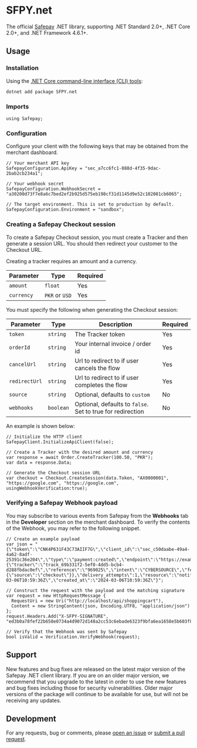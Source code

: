 # SFPY.net

The official [Safepay][safepay] .NET library, supporting .NET Standard 2.0+, .NET Core 2.0+, and .NET Framework 4.6.1+.

## Usage

### Installation

Using the [.NET Core command-line interface (CLI) tools][dotnet-core-cli-tools]:

```
dotnet add package SFPY.net
```

### Imports

```
using Safepay;
```

### Configuration

Configure your client with the following keys that may be obtained from the merchant dashboard.

```
// Your merchant API key
SafepayConfiguration.ApiKey = "sec_a7cc6fc1-088d-4f35-9dac-2bab2cb234a1";

// Your webhook secret
SafepayConfiguration.WebhookSecret = "a30200d73f7e8a6c7bed2ef2b925d575eb198cf31d1145d9e52c102081cb6065";

// The target environment. This is set to production by default.
SafepayConfiguration.Environment = "sandbox";
```

### Creating a Safepay Checkout session

To create a Safepay Checkout session, you must create a Tracker and then generate a session URL. You should then redirect your customer to the Checkout URL.

Creating a tracker requires an amount and a currency.

| Parameter  | Type           | Required |
| ---------- | -------------- | -------- |
| `amount`   | `float`        | Yes      |
| `currency` | `PKR` or `USD` | Yes      |

You must specify the following when generating the Checkout session:

| Parameter     | Type      | Description                                                 | Required |
| ------------- | --------- | ----------------------------------------------------------- | -------- |
| `token`       | `string`  | The Tracker token                                           | Yes      |
| `orderId`     | `string`  | Your internal invoice / order id                            | Yes      |
| `cancelUrl`   | `string`  | Url to redirect to if user cancels the flow                 | Yes      |
| `redirectUrl` | `string`  | Url to redirect to if user completes the flow               | Yes      |
| `source`      | `string`  | Optional, defaults to `custom`                              | No       |
| `webhooks`    | `boolean` | Optional, defaults to `false`. Set to true for redirection  | No       |

An example is shown below:

```
// Initialize the HTTP client
SafepayClient.InitializeApiClient(false);

// Create a Tracker with the desired amount and currency
var response = await Order.CreateTracker(100.50, "PKR");
var data = response.Data;

// Generate the Checkout session URL
var checkout = Checkout.CreateSession(data.Token, "AX0000001", "https://google.com", "https://google.com", usingWebhookVerification:true);
```

### Verifying a Safepay Webhook payload

You may subscribe to various events from Safepay from the **Webhooks** tab in the **Developer** section on the merchant dashboard. To verify the contents of the Webhook, you may refer to the following snippet.

```
// Create an example payload
var json = "{\"token\":\"CNK4P631F43C73AIIF7G\",\"client_id\":\"sec_c50daabe-49a4-4a62-8adf-25391c36e204\",\"type\":\"payment:created\",\"endpoint\":\"https://example.com\",\"notification\":{\"tracker\":\"track_69b331f2-5ef0-4dd5-bcb4-d288fbdac0ef\",\"reference\":\"969025\",\"intent\":\"CYBERSOURCE\",\"fee\":\"32.77\",\"net\":\"967.23\",\"user\":\"hzaidi@getsafepay.com\",\"state\":\"PAID\",\"amount\":\"1000.00\",\"currency\":\"PKR\",\"metadata\":{\"source\":\"checkout\"}},\"delivery_attempts\":1,\"resource\":\"notification\",\"next_attempt_at\":\"2024-03-06T10:59:36Z\",\"created_at\":\"2024-03-06T10:59:36Z\"}";

// Construct the request with the payload and the matching signature
var request = new HttpRequestMessage {
  RequestUri = new Uri("http://localhost/api/shoppingcart"),
  Content = new StringContent(json, Encoding.UTF8, "application/json")
};
request.Headers.Add("X-SFPY-SIGNATURE", "ed3b0a78fef22b658e0734a4d9072d148a2cc53c6ebade6323f9bfa6ea1658e5b603f8cea50de1f288707363663f42f50116d777ca634bca6f8ed1adfd462b1a");

// Verify that the Webhook was sent by Safepay
bool isValid = Verification.VerifyWebhook(request);
```

## Support

New features and bug fixes are released on the latest major version of the Safepay .NET client library. If you are on an older major version, we recommend that you upgrade to the latest in order to use the new features and bug fixes including those for security vulnerabilities. Older major versions of the package will continue to be available for use, but will not be receiving any updates.

## Development

For any requests, bug or comments, please [open an issue][issues] or [submit a
pull request][pulls].

[safepay]: https://getsafepay.com
[issues]: https://github.com/getsafepay/safepay-dotnet/issues/new
[pulls]: https://github.com/getsafepay/safepay-dotnet/pulls
[dotnet-core-cli-tools]: https://docs.microsoft.com/en-us/dotnet/core/tools/
